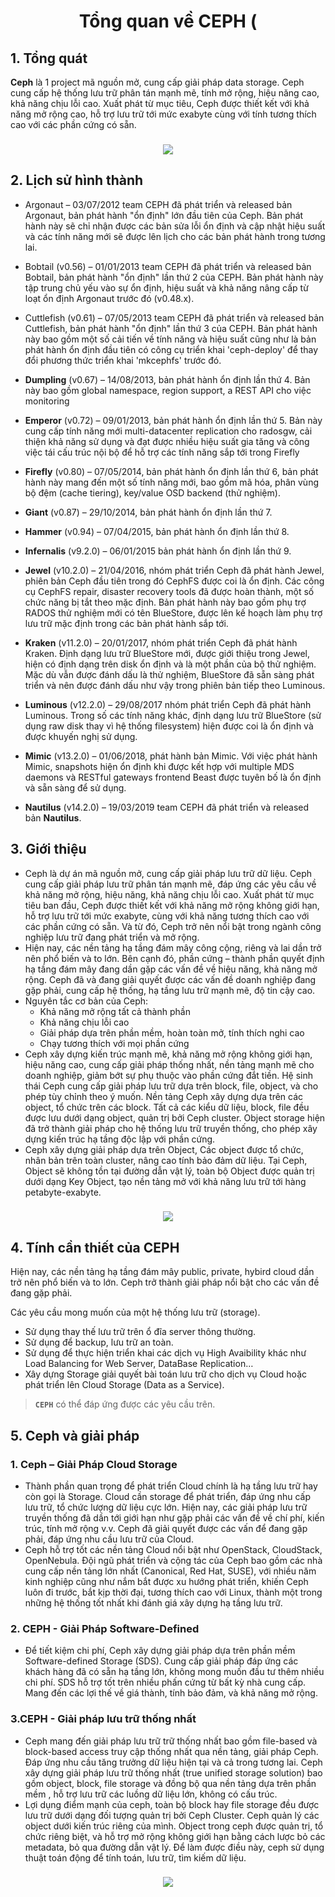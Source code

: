 <h1 align="center">Tổng quan về CEPH ( </h1>


## 1. Tổng quát

**Ceph** là 1 project mã nguồn mở, cung cấp giải pháp data storage. Ceph cung cấp hệ thống lưu trữ phân tán mạnh mẽ, tính mở rộng, hiệu năng cao, khả năng chịu lỗi cao. Xuất phát từ mục tiêu, Ceph được thiết kết với khả năng mở rộng cao, hỗ trợ lưu trữ tới mức exabyte cùng với tính tương thích cao với các phần cứng có sẵn.


<h3 align="center"><img src="../03-Images/document/1.png"></h3>

## 2. Lịch sử hình thành

- Argonaut – 03/07/2012 team CEPH đã phát triển và released bản Argonaut, bản phát hành "ổn định" lớn đầu tiên của Ceph. Bản phát hành này sẽ chỉ nhận được các bản sửa lỗi ổn định và cập nhật hiệu suất và các tính năng mới sẽ được lên lịch cho các bản phát hành trong tương lai.

- Bobtail (v0.56) – 01/01/2013 team CEPH đã phát triển và released bản Bobtail, bản phát hành "ổn định" lần thứ 2 của CEPH. Bản phát hành này tập trung chủ yếu vào sự ổn định, hiệu suất và khả năng nâng cấp từ loạt ổn định Argonaut trước đó (v0.48.x).

- Cuttlefish (v0.61) – 07/05/2013 team CEPH đã phát triển và released bản Cuttlefish, bản phát hành "ổn định" lần thứ 3 của CEPH. Bản phát hành này bao gồm một số cải tiến về tính năng và hiệu suất cũng như là bản phát hành ổn định đầu tiên có công cụ triển khai 'ceph-deploy' để thay đổi phương thức triển khai 'mkcephfs' trước đó.

- **Dumpling** (v0.67) – 14/08/2013, bản phát hành ổn định lần thứ 4. Bản này bao gồm global namespace, region support, a REST API cho việc monitoring

- **Emperor** (v0.72) – 09/01/2013, bản phát hành ổn định lần thứ 5. Bản này cung cấp tính năng mới multi-datacenter replication cho radosgw, cải thiện khả năng sử dụng và đạt được nhiều hiệu suất gia tăng và công việc tái cấu trúc nội bộ để hỗ trợ các tính năng sắp tới trong Firefly

- **Firefly** (v0.80) – 07/05/2014, bản phát hành ổn định lần thứ 6, bản phát hành này mang đến một số tính năng mới, bao gồm mã hóa, phân vùng bộ đệm (cache tiering), key/value OSD backend (thử nghiệm).

- **Giant** (v0.87) – 29/10/2014, bản phát hành ổn định lần thứ 7.

- **Hammer** (v0.94) – 07/04/2015, bản phát hành ổn định lần thứ 8.

- **Infernalis** (v9.2.0) – 06/01/2015 bản phát hành ổn định lần thứ 9.

- **Jewel** (v10.2.0) – 21/04/2016, nhóm phát triển Ceph đã phát hành Jewel, phiên bản Ceph đầu tiên trong đó CephFS được coi là ổn định. Các công cụ CephFS repair, disaster recovery tools đã được hoàn thành, một số chức năng bị tắt theo mặc định. Bản phát hành này bao gồm phụ trợ RADOS thử nghiệm mới có tên BlueStore, được lên kế hoạch làm phụ trợ lưu trữ mặc định trong các bản phát hành sắp tới.

- **Kraken** (v11.2.0) – 20/01/2017, nhóm phát triển Ceph đã phát hành Kraken. Định dạng lưu trữ BlueStore mới, được giới thiệu trong Jewel, hiện có định dạng trên disk ổn định và là một phần của bộ thử nghiệm. Mặc dù vẫn được đánh dấu là thử nghiệm, BlueStore đã sẵn sàng phát triển và nên được đánh dấu như vậy trong phiên bản tiếp theo Luminous.

- **Luminous** (v12.2.0) – 29/08/2017 nhóm phát triển Ceph đã phát hành Luminous. Trong số các tính năng khác, định dạng lưu trữ BlueStore (sử dụng raw disk thay vì hệ thống filesystem) hiện được coi là ổn định và được khuyến nghị sử dụng.

- **Mimic** (v13.2.0) – 01/06/2018, phát hành bản Mimic. Với việc phát hành Mimic, snapshots hiện ổn định khi được kết hợp với multiple MDS daemons và RESTful gateways frontend Beast được tuyên bố là ổn định và sẵn sàng để sử dụng.

- **Nautilus** (v14.2.0) – 19/03/2019 team CEPH đã phát triển và released bản **Nautilus**.
## 3. Giới thiệu

- Ceph là dự án mã nguồn mở, cung cấp giải pháp lưu trữ dữ liệu. Ceph cung cấp giải pháp lưu trữ phân tán mạnh mẽ, đáp ứng các yêu cầu về khả năng mở rộng, hiệu năng, khả năng chịu lỗi cao. Xuất phát từ mục tiêu ban đầu, Ceph được thiết kết với khả năng mở rộng không giới hạn, hỗ trợ lưu trữ tới mức exabyte, cùng với khả năng tương thích cao với các phần cứng có sẵn. Và từ đó, Ceph trở nên nổi bật trong ngành công nghiệp lưu trữ đang phát triển và mở rộng.
- Hiện nay, các nền tảng hạ tầng đám mây công cộng, riêng và lai dần trở nên phổ biến và to lớn. Bên cạnh đó, phần cứng – thành phần quyết định hạ tầng đám mây đang dần gặp các vấn đề về hiệu năng, khả năng mở rộng. Ceph đã và đang giải quyết được các vấn đề doanh nghiệp đang gặp phải, cung cấp hệ thống, hạ tầng lưu trữ mạnh mẽ, độ tin cậy cao.
- Nguyên tắc cơ bản của Ceph:
  - Khả năng mở rộng tất cả thành phần
  - Khả năng chịu lỗi cao
  - Giải pháp dựa trên phần mềm, hoàn toàn mở, tính thích nghi cao
  - Chạy tương thích với mọi phần cứng
- Ceph xây dựng kiến trúc mạnh mẽ, khả năng mở rộng không giới hạn, hiệu năng cao, cung cấp giải pháp thống nhất, nền tảng mạnh mẽ cho doanh nghiệp, giảm bớt sự phụ thuộc vào phần cứng đắt tiền. Hệ sinh thái Ceph cung cấp giải pháp lưu trữ dựa trên block, file, object, và cho phép tùy chỉnh theo ý muốn. Nền tảng Ceph xây dựng dựa trên các object, tổ chức trên các block. Tất cả các kiểu dữ liệu, block, file đều được lưu dưới dạng object, quản trị bởi Ceph cluster. Object storage hiện đã trở thành giải pháp cho hệ thống lưu trữ truyền thống, cho phép xây dựng kiến trúc hạ tầng độc lập với phần cứng.
- Ceph xây dựng giải pháp dựa trên Object, Các object được tổ chức, nhân bản trên toàn cluster, nâng cao tính bảo đảm dữ liệu. Tại Ceph, Object sẽ không tồn tại đường dẫn vật lý, toàn bộ Object được quản trị dưới dạng Key Object, tạo nền tảng mở với khả năng lưu trữ tới hàng petabyte-exabyte.
<h3 align="center"><img src="../03-Images/document/2.png"></h3>

## 4. Tính cần thiết của CEPH

Hiện nay, các nền tảng hạ tầng đám mây public, private, hybird cloud dần trở nên phổ biến và to lớn. Ceph trở thành giải pháp nổi bật cho các vấn đề đang gặp phải.

Các yêu cầu mong muốn của một hệ thống lưu trữ (storage).

- Sử dụng thay thế lưu trữ trên ổ đĩa server thông thường.
- Sử dụng để backup, lưu trữ an toàn.
- Sử dụng để thực hiện triển khai các dịch vụ High Avaibility khác như Load Balancing for Web Server, DataBase Replication…
- Xây dựng Storage giải quyết bài toán lưu trữ cho dịch vụ Cloud hoặc phát triển lên Cloud Storage (Data as a Service).

> **`CEPH`** có thể đáp ứng được các yêu cầu trên.

## 5. Ceph và giải pháp
### 1. Ceph – Giải Pháp Cloud Storage
- Thành phần quan trọng để phát triển Cloud chính là hạ tầng lưu trữ hay còn gọi là Storage. Cloud cần storage để phát triển, đáp ứng nhu cấp lưu trữ, tổ chức lượng dữ liệu cực lớn. Hiện nay, các giải pháp lưu trữ truyền thống đã dần tới giới hạn như gặp phải các vấn đề về chí phí, kiến trúc, tính mở rộng v.v. Ceph đã giải quyết được các vấn để đang gặp phải, đáp ứng nhu cầu lưu trữ của Cloud.
- Ceph hỗ trợ tốt các nền tảng Cloud nổi bật như OpenStack, CloudStack, OpenNebula. Đội ngũ phát triển và cộng tác của Ceph bao gồm các nhà cung cấp nền tảng lớn nhất (Canonical, Red Hat, SUSE), với nhiều năm kinh nghiệp cũng như nắm bắt được xu hướng phát triển, khiến Ceph luôn đi trước, bắt kịp thời đại, tương thích cao với Linux, thành một trong những hệ thống tốt nhất khi đánh giá xây dựng hạ tầng lưu trữ.
### 2. CEPH - Giải Pháp Software-Defined
- Để tiết kiệm chi phí, Ceph xây dựng giải pháp dựa trên phần mềm Software-defined Storage (SDS). Cung cấp giải pháp đáp ứng các khách hàng đã có sẵn hạ tầng lớn, không mong muốn đầu tư thêm nhiều chi phí. SDS hỗ trợ tốt trên nhiều phấn cứng từ bất kỳ nhà cung cấp. Mang đến các lợi thế về giá thành, tính bảo đảm, và khả năng mở rộng.

### 3.CEPH - Giải pháp lưu trữ thống nhất
- Ceph mang đến giải pháp lưu trữ trữ thống nhất bao gồm file-based và block-based access truy cập thống nhất qua nền tảng, giải pháp Ceph. Đáp ứng nhu cầu tăng trưởng dữ liệu hiện tại và cả trong tương lai. Ceph xây dựng giải pháp lưu trữ thống nhất (true unified storage solution) bao gồm object, block, file storage và đồng bộ qua nền tảng dựa trên phần mềm , hỗ trợ lưu trữ các luồng dữ liệu lớn, không có cấu trúc.
- Lợi dụng điểm mạnh của ceph, toàn bộ block hay file storage đều được lưu trữ dưới dạng đối tượng quản trị bởi Ceph Cluster. Ceph quản lý các object dưới kiến trúc riêng của mình. Object trong ceph được quản trị, tổ chức riêng biệt, và hỗ trợ mở rộng không giới hạn bằng cách lược bỏ các metadata, bỏ qua đường dẫn vật lý. Để làm được điều này, ceph sử dụng thuật toán động để tính toán, lưu trữ, tìm kiếm dữ liệu.
<h3 align="center"><img src="../03-Images/document/3.png"></h3>